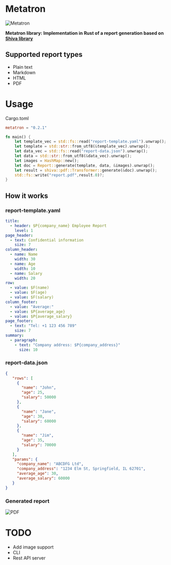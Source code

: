 # Metatron

![Metatron](https://github.com/igumnoff/metatron/raw/HEAD/logo.png)

**Metatron library: Implementation in Rust of a report generation based on [Shiva library](https://github.com/igumnoff/shiva)**

## Supported report types

- Plain text
- Markdown
- HTML
- PDF

# Usage

Cargo.toml
```toml
metatron = "0.2.1"
```

```rust
fn main() {
    let template_vec = std::fs::read("report-template.yaml").unwrap();
    let template = std::str::from_utf8(&template_vec).unwrap();
    let data_vec = std::fs::read("report-data.json").unwrap();
    let data = std::str::from_utf8(&data_vec).unwrap();
    let images = HashMap::new();
    let doc = Report::generate(template, data, &images).unwrap();
    let result = shiva::pdf::Transformer::generate(&doc).unwrap();
    std::fs::write("report.pdf",result.0)?;
}
```


## How it works

### report-template.yaml
```yaml
title:
  - header: $P{company_name} Employee Report
    level: 1
page_header:
  - text: Confidential information
    size: 7
column_header:
  - name: Name
    width: 30
  - name: Age
    width: 10
  - name: Salary
    width: 20
row:
  - value: $F(name)
  - value: $F(age)
  - value: $F(salary)
column_footer:
  - value: "Average:"
  - value: $P{average_age}
  - value: $P{average_salary}
page_footer:
  - text: "Tel: +1 123 456 789"
    size: 7
summary:
  - paragraph:
    - text: "Company address: $P{company_address}"
      size: 10
```

### report-data.json
```json
{
   "rows": [
     {
       "name": "John",
       "age": 25,
       "salary": 50000
     },
     {
       "name": "Jane",
       "age": 30,
       "salary": 60000
     },
     {
       "name": "Jim",
       "age": 35,
       "salary": 70000
     }
   ],
   "params": {
     "company_name": "ABCDFG Ltd",
     "company_address": "1234 Elm St, Springfield, IL 62701",
     "average_age": 30,
     "average_salary": 60000
   }
}

```


### Generated report

![PDF](https://github.com/igumnoff/metatron/raw/HEAD/pdf.png)


# TODO
- Add image support
- CLI
- Rest API server